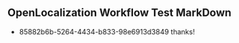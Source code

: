 ## OpenLocalization Workflow Test MarkDown
* 85882b6b-5264-4434-b833-98e6913d3849 thanks!

<!--HONumber=Aug16_HO1-->


